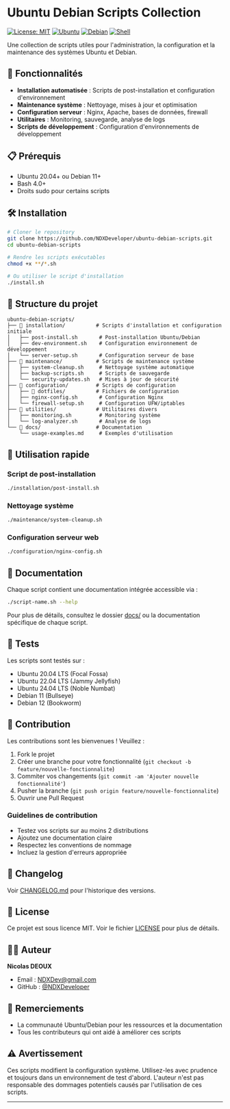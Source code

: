 # Ubuntu Debian Scripts Collection

[![License: MIT](https://img.shields.io/badge/License-MIT-yellow.svg)](https://opensource.org/licenses/MIT)
[![Ubuntu](https://img.shields.io/badge/Ubuntu-20.04%20|%2022.04%20|%2024.04-orange.svg)](https://ubuntu.com/)
[![Debian](https://img.shields.io/badge/Debian-11%20|%2012-red.svg)](https://debian.org/)
[![Shell](https://img.shields.io/badge/Shell-Bash-green.svg)](https://www.gnu.org/software/bash/)

Une collection de scripts utiles pour l'administration, la configuration et la maintenance des systèmes Ubuntu et Debian.

## 🚀 Fonctionnalités

- **Installation automatisée** : Scripts de post-installation et configuration d'environnement
- **Maintenance système** : Nettoyage, mises à jour et optimisation
- **Configuration serveur** : Nginx, Apache, bases de données, firewall
- **Utilitaires** : Monitoring, sauvegarde, analyse de logs
- **Scripts de développement** : Configuration d'environnements de développement

## 📋 Prérequis

- Ubuntu 20.04+ ou Debian 11+
- Bash 4.0+
- Droits sudo pour certains scripts

## 🛠️ Installation

```bash
# Cloner le repository
git clone https://github.com/NDXDeveloper/ubuntu-debian-scripts.git
cd ubuntu-debian-scripts

# Rendre les scripts exécutables
chmod +x **/*.sh

# Ou utiliser le script d'installation
./install.sh
```

## 📁 Structure du projet

```
ubuntu-debian-scripts/
├── 📂 installation/          # Scripts d'installation et configuration initiale
│   ├── post-install.sh       # Post-installation Ubuntu/Debian
│   ├── dev-environment.sh    # Configuration environnement de développement
│   └── server-setup.sh       # Configuration serveur de base
├── 📂 maintenance/           # Scripts de maintenance système
│   ├── system-cleanup.sh     # Nettoyage système automatique
│   ├── backup-scripts.sh     # Scripts de sauvegarde
│   └── security-updates.sh   # Mises à jour de sécurité
├── 📂 configuration/         # Scripts de configuration
│   ├── 📂 dotfiles/          # Fichiers de configuration
│   ├── nginx-config.sh       # Configuration Nginx
│   └── firewall-setup.sh     # Configuration UFW/iptables
├── 📂 utilities/             # Utilitaires divers
│   ├── monitoring.sh         # Monitoring système
│   └── log-analyzer.sh       # Analyse de logs
└── 📂 docs/                  # Documentation
    └── usage-examples.md     # Exemples d'utilisation
```

## 🎯 Utilisation rapide

### Script de post-installation
```bash
./installation/post-install.sh
```

### Nettoyage système
```bash
./maintenance/system-cleanup.sh
```

### Configuration serveur web
```bash
./configuration/nginx-config.sh
```

## 📖 Documentation

Chaque script contient une documentation intégrée accessible via :
```bash
./script-name.sh --help
```

Pour plus de détails, consultez le dossier [docs/](docs/) ou la documentation spécifique de chaque script.

## 🧪 Tests

Les scripts sont testés sur :
- Ubuntu 20.04 LTS (Focal Fossa)
- Ubuntu 22.04 LTS (Jammy Jellyfish)
- Ubuntu 24.04 LTS (Noble Numbat)
- Debian 11 (Bullseye)
- Debian 12 (Bookworm)

## 🤝 Contribution

Les contributions sont les bienvenues ! Veuillez :

1. Fork le projet
2. Créer une branche pour votre fonctionnalité (`git checkout -b feature/nouvelle-fonctionnalite`)
3. Commiter vos changements (`git commit -am 'Ajouter nouvelle fonctionnalité'`)
4. Pusher la branche (`git push origin feature/nouvelle-fonctionnalite`)
5. Ouvrir une Pull Request

### Guidelines de contribution

- Testez vos scripts sur au moins 2 distributions
- Ajoutez une documentation claire
- Respectez les conventions de nommage
- Incluez la gestion d'erreurs appropriée

## 📝 Changelog

Voir [CHANGELOG.md](CHANGELOG.md) pour l'historique des versions.

## 📄 License

Ce projet est sous licence MIT. Voir le fichier [LICENSE](LICENSE) pour plus de détails.

## 👨‍💻 Auteur

**Nicolas DEOUX**
- Email : NDXDev@gmail.com
- GitHub : [@NDXDeveloper](https://github.com/NDXDeveloper)

## 🙏 Remerciements

- La communauté Ubuntu/Debian pour les ressources et la documentation
- Tous les contributeurs qui ont aidé à améliorer ces scripts

## ⚠️ Avertissement

Ces scripts modifient la configuration système. Utilisez-les avec prudence et toujours dans un environnement de test d'abord. L'auteur n'est pas responsable des dommages potentiels causés par l'utilisation de ces scripts.

---


